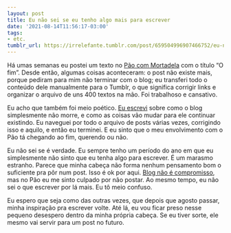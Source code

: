```yaml
---
layout: post
title: Eu não sei se eu tenho algo mais para escrever
date: '2021-08-14T11:56:17-03:00'
tags:
- etc.
tumblr_url: https://irrelefante.tumblr.com/post/659504996907466752/eu-n%C3%A3o-sei-se-eu-tenho-algo-mais-para-escrever
---
```

Há umas semanas eu postei um texto no [Pão com Mortadela](https://paomortadela.com.br/) com o título “O fim”. Desde então, algumas coisas aconteceram: o post não existe mais, porque pediram para mim não terminar com o blog; eu transferi todo o conteúdo dele manualmente para o Tumblr, o que significa corrigir links e organizar o arquivo de uns 400 textos na mão. Foi trabalhoso e cansativo.

Eu acho que também foi meio poético. [Eu escrevi](https://paomortadela.com.br/post/658406834170970112/como-as-coisas-est%C3%A3o-mudando-por-aqui) sobre como o blog simplesmente não morre, e como as coisas vão mudar para ele continuar existindo. Eu naveguei por todo o arquivo de posts várias vezes, corrigindo isso e aquilo, e então eu terminei. E eu sinto que o meu envolvimento com o Pão tá chegando ao fim, querendo ou não.

Eu não sei se é verdade. Eu sempre tenho um período do ano em que eu simplesmente não sinto que eu tenha algo para escrever. É um marasmo estranho. Parece que minha cabeça não forma nenhum pensamento bom o suficiente pra pôr num post. Isso é ok por aqui. [Blog não é compromisso](https://irrelefante.com.br/post/658984765501964288/blog-n%C3%A3o-%C3%A9-compromisso), mas no Pão eu me sinto culpado por não postar. Ao mesmo tempo, eu não sei o que escrever por lá mais. Eu tô meio confuso.

Eu espero que seja como das outras vezes, que depois que agosto passar, minha inspiração pra escrever volte. Até lá, eu vou ficar preso nesse pequeno desespero dentro da minha própria cabeça. Se eu tiver sorte, ele mesmo vai servir para um post no futuro.

